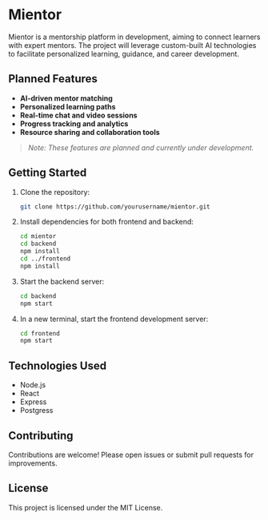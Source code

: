 # Mientor

Mientor is a mentorship platform in development, aiming to connect learners with expert mentors. The project will leverage custom-built AI technologies to facilitate personalized learning, guidance, and career development.

## Planned Features

- **AI-driven mentor matching**
- **Personalized learning paths**
- **Real-time chat and video sessions**
- **Progress tracking and analytics**
- **Resource sharing and collaboration tools**

> _Note: These features are planned and currently under development._

## Getting Started

1. Clone the repository:
   ```bash
   git clone https://github.com/yourusername/mientor.git
   ```
2. Install dependencies for both frontend and backend:
   ```bash
   cd mientor
   cd backend
   npm install
   cd ../frontend
   npm install
   ```
3. Start the backend server:
   ```bash
   cd backend
   npm start
   ```
4. In a new terminal, start the frontend development server:
   ```bash
   cd frontend
   npm start
   ```

## Technologies Used

- Node.js
- React
- Express
- Postgress

## Contributing

Contributions are welcome! Please open issues or submit pull requests for improvements.

## License

This project is licensed under the MIT License.
